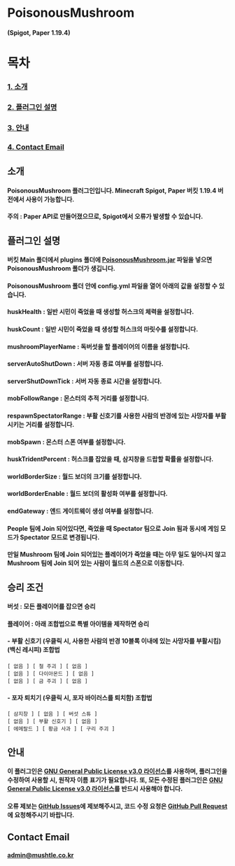 # PoisonousMushroom
#### (Spigot, Paper 1.19.4)

# 목차
### [1. 소개](#소개)
### [2. 플러그인 설명](#플러그인-설명)
### [3. 안내](#안내)
### [4. Contact Email](#Contact-Email)

## 소개
#### PoisonousMushroom 플러그인입니다. Minecraft Spigot, Paper 버킷 1.19.4 버전에서 사용이 가능합니다.
#### 주의 : Paper API로 만들어졌으므로, Spigot에서 오류가 발생할 수 있습니다.

## 플러그인 설명
#### 버킷 Main 폴더에서 plugins 폴더에 [PoisonousMushroom.jar](https://github.com/yj0524/PoisonousMushroom/releases/latest/download/PoisonousMushroom.jar) 파일을 넣으면 PoisonousMushroom 폴더가 생깁니다.
#### PoisonousMushroom 폴더 안에 config.yml 파일을 열어 아래의 값을 설정할 수 있습니다.
#### huskHealth : 일반 시민이 죽었을 때 생성할 허스크의 체력을 설정합니다.
#### huskCount : 일반 시민이 죽었을 때 생성할 허스크의 마릿수를 설정합니다.
#### mushroomPlayerName : 독버섯을 할 플레이어의 이름을 설정합니다.
#### serverAutoShutDown : 서버 자동 종료 여부를 설정합니다.
#### serverShutDownTick : 서버 자동 종료 시간을 설정합니다.
#### mobFollowRange : 몬스터의 추적 거리를 설정합니다.
#### respawnSpectatorRange : 부활 신호기를 사용한 사람의 반경에 있는 사망자를 부활시키는 거리를 설정합니다.
#### mobSpawn : 몬스터 스폰 여부를 설정합니다.
#### huskTridentPercent : 허스크를 잡았을 때, 삼지창을 드랍할 확률을 설정합니다.
#### worldBorderSize : 월드 보더의 크기를 설정합니다.
#### worldBorderEnable : 월드 보더의 활성화 여부를 설정합니다.
#### endGateway : 엔드 게이트웨이 생성 여부를 설정합니다.
#### People 팀에 Join 되어있다면, 죽었을 때 Spectator 팀으로 Join 됨과 동시에 게임 모드가 Spectator 모드로 변경됩니다.
#### 만일 Mushroom 팀에 Join 되어있는 플레이어가 죽었을 때는 아무 일도 일어나지 않고 Mushroom 팀에 Join 되어 있는 사람이 월드의 스폰으로 이동합니다.

## 승리 조건
#### 버섯 : 모든 플레이어를 잡으면 승리
#### 플레이어 : 아래 조합법으로 특별 아이템을 제작하면 승리
#### - 부활 신호기 (우클릭 시, 사용한 사람의 반경 10블록 이내에 있는 사망자를 부활시킴) (백신 레시피) 조합법
```
[ 없음 ] [ 철 주괴 ] [ 없음 ]
[ 없음 ] [ 다이아몬드 ] [ 없음 ]
[ 없음 ] [ 금 주괴 ] [ 없음 ]
```
#### - 포자 퇴치기 (우클릭 시, 포자 바이러스를 퇴치함) 조합법
```
[ 삼지창 ] [ 없음 ] [ 버섯 스튜 ]
[ 없음 ] [ 부활 신호기 ] [ 없음 ]
[ 에메랄드 ] [ 황금 사과 ] [ 구리 주괴 ]
```

## 안내
#### 이 플러그인은 [GNU General Public License v3.0 라이선스](https://www.gnu.org/licenses/gpl-3.0.html)를 사용하며, **플러그인을 수정하여 사용할 시, 원작자 이름 표기가 필요합니다.** 또, **모든 수정된 플러그인은 [GNU General Public License v3.0 라이선스](https://www.gnu.org/licenses/gpl-3.0.html)를 반드시 사용해야 합니다.**
#### 오류 제보는 [GitHub Issues](https://github.com/yj0524/PoisonousMushroom/issues)에 제보해주시고, 코드 수정 요청은 [GitHub Pull Request](https://github.com/yj0524/PoisonousMushroom/pulls)에 요청해주시기 바랍니다.

## Contact Email
#### admin@mushtle.co.kr
